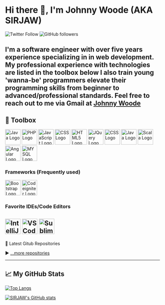 # Hi there 👋, I'm Johnny Woode (AKA SIRJAW)

![Twitter Follow](https://img.shields.io/twitter/follow/sirjaw2?color=green&logo=twitter&style=plastic)
![GitHub followers](https://img.shields.io/github/followers/johnnywoode?color=green&label=Follow&logo=github&style=plastic)

I'm a software engineer with over five years experience specializing in in web development. My professional experience with technologies are listed in the toolbox below
I also train young 'wanna-be' programmers elevate their programming skills from beginner to advanced/professional standards. Feel free to reach out to me via Gmail at <a href="mailto:johnnywoode@gmail.com">Johnny Woode</a>
--

## 🧰 Toolbox

<img src="https://worldvectorlogo.com/download/java-4.svg" alt="Java Logo" width="50" height="50"/> <img src="https://cdn.worldvectorlogo.com/logos/php.svg" alt="PHP Logo" width="50" height="50"/> <img src="https://cdn.worldvectorlogo.com/logos/javascript.svg" alt="JavaScript Logo" width="50" height="50"/> <img src="https://cdn.worldvectorlogo.com/logos/css3.svg" alt="CSS Logo" width="50" height="50"/> <img src="https://cdn.worldvectorlogo.com/logos/html5.svg" alt="HTML5 Logo" width="50" height="50"/> <img src="https://cdn.worldvectorlogo.com/logos/jquery.svg" alt="JQuery Logo" width="50" height="50"/> <img src="https://cdn.worldvectorlogo.com/logos/ajax-5.svg" alt="CSS Logo" width="50" height="50"/> <img src="https://cdn.worldvectorlogo.com/logos/java-14.svg" alt="Java Logo" width="50" height="50"/> <img src="https://cdn.worldvectorlogo.com/logos/scala-4.svg" alt="Scala Logo" width="50" height="50"/> <img src="https://cdn.worldvectorlogo.com/logos/angular-icon.svg" alt="Angular Logo" width="50" height="50"/> <img src="https://cdn.worldvectorlogo.com/logos/mysql-6.svg" alt="MYSQL Logo" width="50" height="50"/>

### Frameworks (Frequently used)
<img src="https://cdn.worldvectorlogo.com/logos/bootstrap.svg" alt="Bootstrap Logo" width="50" height="50"/> <img src="https://cdn.worldvectorlogo.com/logos/codeigniter.svg" alt="Codeigniter Logo" width="50" height="50"/>

### Favorite IDEs/Code Editors 
<img src="https://cdn.worldvectorlogo.com/logos/intellij-idea.svg" alt="IntelliJ Logo" width="50" height="50"/> <img src="https://cdn.worldvectorlogo.com/logos/visual-studio-code.svg" alt="VS Code Logo" width="50" height="50"/> <img src="https://cdn.worldvectorlogo.com/logos/sublime-text.svg" alt="Sublime Text Logo" width="50" height="50"/>
---


📘 Latest Gitub Repositories

<!-- BLOG-POST-LIST:START -->
<!-- BLOG-POST-LIST:END -->

▶ [...more repositories](https://github.com/Johnnywoode?tab=repositories)

---

## &#x1f4c8; My GitHub Stats

[![Top Langs](https://github-readme-stats.vercel.app/api/top-langs/?username=johnnywoode&langs_count=8&hide=&theme=radical)](https://github.com/anuraghazra/github-readme-stats)

[![SIRJAW's GitHub stats](https://github-readme-stats.vercel.app/api?username=johnnywoode&theme=radical)](https://github.com/anuraghazra/github-readme-stats)

